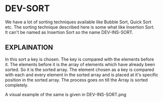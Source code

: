 # DEV-SORT

We have a lot of sorting techniques available like Bubble Sort, Quick Sort etc. 
The sorting technique described here is some what like Insertion Sort. 
It can't be named as Insertion Sort so the name DEV-INS-SORT.

## EXPLAINATION
In this sort a key is chosen. The key is compared with the elements before it.
The elements before it is the array of elements which have already been sorted. So it is the sorted array.
The element chosen as a key is compared with each and every element in the sorted array and is placed at it's specific position in the sorted array.
The process goes on till the Array is sorted completely.

A visual example of the same is given in DEV-INS-SORT.png 




